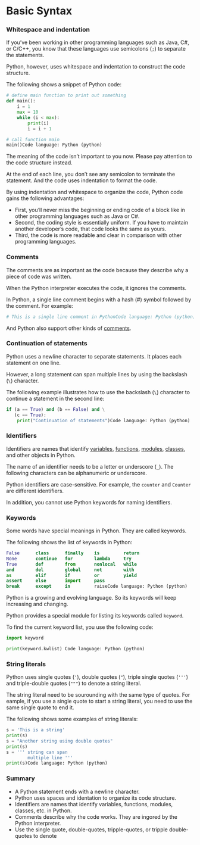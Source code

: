 # Basic Syntax



### Whitespace and indentation

If you’ve been working in other programming languages such as Java, C\#, or C/C++, you know that these languages use semicolons \(`;`\) to separate the statements.

Python, however, uses whitespace and indentation to construct the code structure.

The following shows a snippet of Python code:

```python
# define main function to print out something
def main():
    i = 1
    max = 10
    while (i < max):
        print(i)
        i = i + 1

# call function main
main()Code language: Python (python)
```

The meaning of the code isn’t important to you now. Please pay attention to the code structure instead.

At the end of each line, you don’t see any semicolon to terminate the statement. And the code uses indentation to format the code.

By using indentation and whitespace to organize the code, Python code gains the following advantages:

* First, you’ll never miss the beginning or ending code of a block like in other programming languages such as Java or C\#.
* Second, the coding style is essentially uniform. If you have to maintain another developer’s code, that code looks the same as yours.
* Third, the code is more readable and clear in comparison with other programming languages.

### Comments

The comments are as important as the code because they describe why a piece of code was written.

When the Python interpreter executes the code, it ignores the comments.

In Python, a single line comment begins with a hash \(\#\) symbol followed by the comment. For example:

```python
# This is a single line comment in PythonCode language: Python (python)
```

And Python also support other kinds of [comments](https://www.pythontutorial.net/python-basics/python-comments/).

### Continuation of statements

Python uses a newline character to separate statements. It places each statement on one line.

However, a long statement can span multiple lines by using the backslash \(`\`\) character.

The following example illustrates how to use the backslash \(`\`\) character to continue a statement in the second line:

```python
if (a == True) and (b == False) and \
   (c == True):
    print("Continuation of statements")Code language: Python (python)
```

### Identifiers

Identifiers are names that identify [variables](https://www.pythontutorial.net/python-basics/python-variables/), [functions](https://www.pythontutorial.net/python-basics/python-functions/), [modules](https://www.pythontutorial.net/python-basics/python-module/), [classes](https://www.pythontutorial.net/python-oop/python-class/), and other objects in Python.

The name of an identifier needs to be a letter or underscore \(`_`\). The following characters can be alphanumeric or underscore.

Python identifiers are case-sensitive. For example, the `counter` and `Counter` are different identifiers.

In addition, you cannot use Python keywords for naming identifiers.

### Keywords

Some words have special meanings in Python. They are called keywords.

The following shows the list of keywords in Python:

```python
False      class      finally    is         return
None       continue   for        lambda     try
True       def        from       nonlocal   while
and        del        global     not        with
as         elif       if         or         yield
assert     else       import     pass
break      except     in         raiseCode language: Python (python)
```

Python is a growing and evolving language. So its keywords will keep increasing and changing.

Python provides a special module for listing its keywords called `keyword`_._

To find the current keyword list, you use the following code:

```python
import keyword

print(keyword.kwlist) Code language: Python (python)
```

### String literals

Python uses single quotes \(`'`\), double quotes \(`"`\), triple single quotes \(`'''`\) and triple-double quotes \(`"""`\) to denote a string literal.

The string literal need to be sourounding with the same type of quotes. For eample, if you use a single quote to start a string literal, you need to use the same single quote to end it.

The following shows some examples of string literals:

```python
s = 'This is a string'
print(s)
s = "Another string using double quotes"
print(s)
s = ''' string can span
        multiple line '''
print(s)Code language: Python (python)
```

### Summary

* A Python statement ends with a newline character.
* Python uses spaces and identation to organize its code structure.
* Identifiers are names that identify variables, functions, modules, classes, etc. in Python.
* Comments describe why the code works. They are ingored by the Python interpreter.
* Use the single quote, double-quotes, tripple-quotes, or tripple double-quotes to denote

